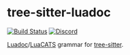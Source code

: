 # tree-sitter-luadoc

[![Build Status](https://github.com/amaanq/tree-sitter-luadoc/actions/workflows/ci.yml/badge.svg)](https://github.com/amaanq/tree-sitter-luadoc/actions/workflows/ci.yml)
[![Discord](https://img.shields.io/discord/1063097320771698699?logo=discord)](https://discord.gg/w7nTvsVJhm)

[Luadoc](https://emmylua.github.io/index.html)/[LuaCATS](https://github.com/LuaCATS) grammar for [tree-sitter](https://github.com/tree-sitter/tree-sitter).
